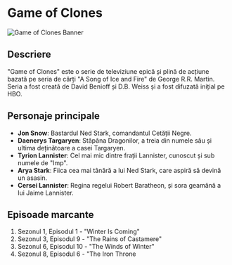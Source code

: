 # Game of Clones

![Game of Clones Banner](https://example.com/game-of-clones-banner.jpg)

## Descriere

"Game of Clones" este o serie de televiziune epică și plină de acțiune bazată pe seria de cărți "A Song of Ice and Fire" de George R.R. Martin. Seria a fost creată de David Benioff și D.B. Weiss și a fost difuzată inițial pe HBO.

## Personaje principale

- **Jon Snow**: Bastardul Ned Stark, comandantul Cetății Negre.
- **Daenerys Targaryen**: Stăpâna Dragonilor, a treia din numele său și ultima deținătoare a casei Targaryen.
- **Tyrion Lannister**: Cel mai mic dintre frații Lannister, cunoscut și sub numele de "Imp".
- **Arya Stark**: Fiica cea mai tânără a lui Ned Stark, care aspiră să devină un asasin.
- **Cersei Lannister**: Regina regelui Robert Baratheon, și sora geamănă a lui Jaime Lannister.

## Episoade marcante

1. Sezonul 1, Episodul 1 - "Winter Is Coming"
2. Sezonul 3, Episodul 9 - "The Rains of Castamere"
3. Sezonul 6, Episodul 10 - "The Winds of Winter"
4. Sezonul 8, Episodul 6 - "The Iron Throne